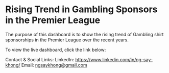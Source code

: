 # Rising Trend in Gambling Sponsors in the Premier League

The purpose of this dashboard is to show the rising trend of Gambling shirt sponsorships in the Premier League over the recent years.

To view the live dashboard, click the link below:


Contact & Social Links: LinkedIn: https://www.linkedin.com/in/ng-say-khong/ Email: ngsaykhong@gmail.com

